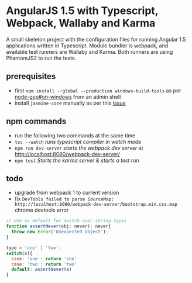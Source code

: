 # AngularJS 1.5 with Typescript, Webpack, Wallaby and Karma

A small skeleton project with the configuration files for running Angular 1.5
applications written in Typescript. Module bundler is webpack, and available test runners are Wallaby and Karma.
Both runners are using PhantomJS2 to run the tests.

## prerequisites

- first `npm install --global --production windows-build-tools` as per [node-gyp#on-windows](https://github.com/nodejs/node-gyp#on-windows) from an admin shell
- install `jasmine-core` manually as per this [issue](https://stackoverflow.com/questions/36218661/unable-to-run-npm-install-successfully-due-to-unmet-peer-dependencies)

## npm commands

- run the following two commands at the same time
- `tsc --watch` _runs typescript compiler in watch mode_
- `npm run dev-server` _starts the webpack dev server_ at [http://localhost:8080/webpack-dev-server/](http://localhost:8080/webpack-dev-server/)
- `npm test` _Starts the karma server & starts a test run_

## todo

- upgrade from webpack 1 to current version
- fix `DevTools failed to parse SourceMap: http://localhost:8080/webpack-dev-server/bootstrap.min.css.map` chrome devtools error

```javascript
// Use as default for switch over string types
function assertNever(obj: never): never{
  throw new Error('Unexpected object');
}

type = 'one' | 'two';
switch(x){
  case: 'one': return 'one'
  case: 'two': return 'two'
  default: assertNever(x)
}
```
